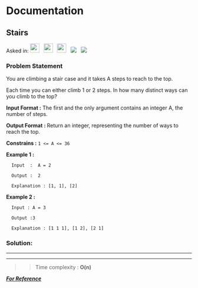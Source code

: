 # Documentation

## **Stairs**

Asked in: 
<img src= "https://img.shields.io/badge/-Amazon-orange" height="25">&nbsp;&nbsp;
<img src= "https://img.shields.io/badge/-Intel-blue" height="25">&nbsp;&nbsp;
<img src= "https://img.shields.io/badge/-Morgan Stanley-gray" height="25">&nbsp;&nbsp;
<img src= "https://img.shields.io/badge/-Interviewbit-skyblue">&nbsp;&nbsp;
<img src= "https://img.shields.io/badge/-Python-brown">&nbsp;&nbsp;


### Problem Statement 
You are climbing a stair case and it takes A steps to reach to the top.

Each time you can either climb 1 or 2 steps. In how many distinct ways can you climb to the top?

**Input Format :** 
          The first and the only argument contains an integer A, the number of steps.

**Output Format :**
          Return an integer, representing the number of ways to reach the top.

**Constrains :** 
         ```1 <= A <= 36```

**Example 1 :**

      Input  :  A = 2 
      
      Output :  2
      
      Explanation : [1, 1], [2] 

**Example 2 :**
      
      Input : A = 3 
      
      Output :3
      
      Explanation : [1 1 1], [1 2], [2 1]



        
 ### Solution:

****


****
 
           
 >>Time complexity : **O(n)**

***[For Reference](https://www.interviewbit.com/problems/stairs/)***
